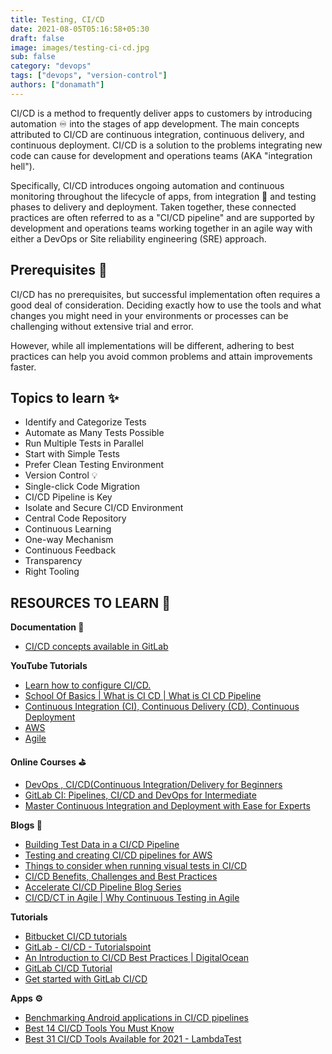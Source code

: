 ```yaml
---
title: Testing, CI/CD
date: 2021-08-05T05:16:58+05:30
draft: false
image: images/testing-ci-cd.jpg
sub: false
category: "devops"
tags: ["devops", "version-control"]
authors: ["donamath"]
---
```


CI/CD is a method to frequently deliver apps to customers by introducing automation ♾️ into the stages of app development. The main concepts attributed to CI/CD are continuous integration, continuous delivery, and continuous deployment. CI/CD is a solution to the problems integrating new code can cause for development and operations teams (AKA "integration hell").

Specifically, CI/CD introduces ongoing automation and continuous monitoring throughout the lifecycle of apps, from integration 🧰 and testing phases to delivery and deployment. Taken together, these connected practices are often referred to as a "CI/CD pipeline" and are supported by development and operations teams working together in an agile way with either a DevOps or Site reliability engineering (SRE) approach.

## Prerequisites 💎

CI/CD has no prerequisites, but successful implementation often requires a good deal of consideration. Deciding exactly how to use the tools and what changes you might need in your environments or processes can be challenging without extensive trial and error.

However, while all implementations will be different, adhering to best practices can help you avoid common problems and attain improvements faster.

## Topics to learn ✨

- Identify and Categorize Tests
- Automate as Many Tests Possible
- Run Multiple Tests in Parallel
- Start with Simple Tests
- Prefer Clean Testing Environment
- Version Control 💡
- Single-click Code Migration
- CI/CD Pipeline is Key
- Isolate and Secure CI/CD Environment
- Central Code Repository
- Continuous Learning
- One-way Mechanism
- Continuous Feedback
- Transparency
- Right Tooling

## RESOURCES TO LEARN 🌟

**Documentation 📜**

- [CI/CD concepts available in GitLab](https://docs.gitlab.com/ee/ci/introduction/)

**YouTube Tutorials**

- [Learn how to configure CI/CD.](https://www.youtube.com/embed/opdLqwz6tcE)
- [School Of Basics | What is CI CD | What is CI CD Pipeline](https://www.youtube.com/watch?v=k2aNsQKwyOo&t=295s)
- [Continuous Integration (CI), Continuous Delivery (CD), Continuous Deployment](https://www.youtube.com/watch?v=HjXTSbXG1k8)
- [AWS](https://www.youtube.com/watch?v=5y5rrh99S0s&t=0s)
- [Agile](https://www.youtube.com/watch?v=NpCEjtKAa20&t=0s)

**Online Courses ⛳**

- [DevOps , CI/CD(Continuous Integration/Delivery for Beginners](https://www.udemy.com/course/ci-cd-devops/)
- [GitLab CI: Pipelines, CI/CD and DevOps for Intermediate](https://www.udemy.com/course/gitlab-ci-pipelines-ci-cd-and-devops-for-beginners/)
- [Master Continuous Integration and Deployment with Ease for Experts](https://www.udemy.com/course/master-continuous-integration-and-deployment-with-ease/)

**Blogs 📝**

- [Building Test Data in a CI/CD Pipeline](https://www.iri.com/blog/test-data/building-test-data-in-cicd-pipeline/)
- [Testing and creating CI/CD pipelines for AWS](https://aws.amazon.com/blogs/devops/testing-and-creating-ci-cd-pipelines-for-aws-step-functions-using-aws-codepipeline-and-aws-codebuild/)
- [Things to consider when running visual tests in CI/CD](https://devblogs.microsoft.com/devops/things-to-consider-when-running-visual-tests-in-ci-cd-pipelines-getting-started-part-1/)
- [CI/CD Benefits, Challenges and Best Practices](https://blog.testproject.io/2021/04/22/ci-cd-benefits-challenges-best-practices-for-your-team/)
- [Accelerate CI/CD Pipeline Blog Series](https://blog.trigent.com/accelerate-ci-cd-pipeline-with-continuous-testing-blog-series-part-1/)
- [CI/CD/CT in Agile | Why Continuous Testing in Agile](https://www.perfecto.io/blog/3-big-cs-agile-development-and-testing)

**Tutorials**

- [Bitbucket CI/CD tutorials](https://www.atlassian.com/continuous-delivery/tutorials)
- [GitLab - CI/CD - Tutorialspoint](https://www.tutorialspoint.com/gitlab/gitlab_ci_cd.htm)
- [An Introduction to CI/CD Best Practices | DigitalOcean](https://www.digitalocean.com/community/tutorials/an-introduction-to-ci-cd-best-practices)
- [GitLab CI/CD Tutorial ](https://www.youtube.com/watch?v=_FQkAKtlUsM)
- [Get started with GitLab CI/CD](https://docs.gitlab.com/ee/ci/quick_start/)

**Apps ⚙️**

- [Benchmarking Android applications in CI/CD pipelines](https://circleci.com/blog/benchmarking-android/)
- [Best 14 CI/CD Tools You Must Know](https://www.katalon.com/resources-center/blog/ci-cd-tools/)
- [Best 31 CI/CD Tools Available for 2021 - LambdaTest](https://www.lambdatest.com/blog/31-best-ci-cd-tools/)
